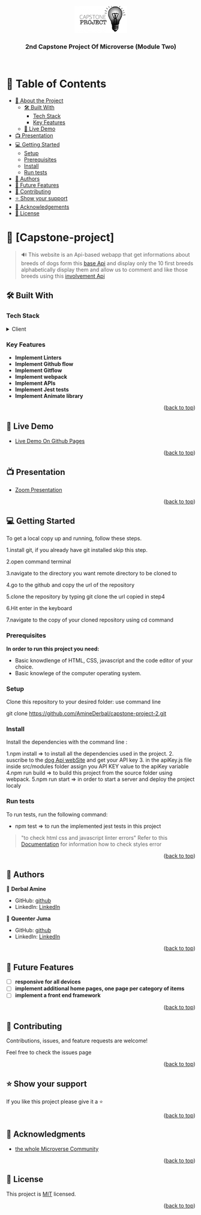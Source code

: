 <a name="readme-top"></a>

<div align="center">
  <!-- You are encouraged to replace this logo with your own! Otherwise you can also remove it. -->
  <img src="./src/image/how-to-do-a-capstone-project.jpg" alt="logo" width="140"  height="auto" />
  <br/>

  <h3><b>2nd Capstone Project Of Microverse (Module Two)</b></h3>

</div>
<br/>
<!-- TABLE OF CONTENTS -->

# 📗 Table of Contents

- [📖 About the Project](#about-project)
  - [🛠 Built With](#built-with)
    - [Tech Stack](#tech-stack)
    - [Key Features](#key-features)
  - [🚀 Live Demo](#live-demo)
- [📺 Presentation](#presentation)
- [💻 Getting Started](#getting-started)
  - [Setup](#setup)
  - [Prerequisites](#prerequisites)
  - [Install](#install)
  - [Run tests](#run-tests)
- [👥 Authors](#authors)
- [🔭 Future Features](#future-features)
- [🤝 Contributing](#contributing)
- [⭐️ Show your support](#support)
- [🙏 Acknowledgements](#acknowledgements)
- [📝 License](#license)

# 📖 [Capstone-project] <a name="about-project"></a>

> 🔊 This website is an Api-based webapp that get informations about breeds of dogs form this [base Api](https://thedogapi.com/) and display only the 10 first breeds alphabetically display them and allow us to comment and like those breeds using this [involvement Api](https://microverse.notion.site/Involvement-API-869e60b5ad104603aa6db59e08150270)

## 🛠 Built With <a name="built-with"></a>

### Tech Stack <a name="tech-stack"></a>

<details>
  <summary>Client</summary>
  <ul>
    <li><a href="https://developer.mozilla.org/en-US/docs/Web/HTML">Html</a></li>
    <li><a href="https://developer.mozilla.org/en/docs/Web/CSS">Css</a></li>
    <li><a href="https://www.javascripttutorial.net">JavaScript</a></li>
  </ul>
</details>

<!-- Features -->

### Key Features <a name="key-features"></a>

- **Implement Linters**
- **Implement Github flow**
- **Implement Gitflow**
- **Implement webpack**
- **Implement APIs**
- **Implement Jest tests**
- **Implement Animate library**

<p align="right">(<a href="#readme-top">back to top</a>)</p>

<!-- LIVE DEMO -->

## 🚀 Live Demo <a name="live-demo"></a>

- [Live Demo On Github Pages](https://aminederbal.github.io/capstone-project-2/)

<p align="right">(<a href="#readme-top">back to top</a>)</p>

## 📺 Presentation <a name="presentation"></a>

- [Zoom Presentation](https://drive.google.com/file/d/1CL7QK8lVnpCHuU7VGTmyN7DcTaMBWcwP/view)

<p align="right">(<a href="#readme-top">back to top</a>)</p>

<!-- GETTING STARTED -->

## 💻 Getting Started <a name="getting-started"></a>

To get a local copy up and running, follow these steps.

1.install git, if you already have git installed skip this step.

2.open command terminal

3.navigate to the directory you want remote directory to be cloned to

4.go to the github and copy the url of the repository

5.clone the repository by typing git clone the url copied in step4

6.Hit enter in the keyboard

7.navigate to the copy of your cloned repository using cd command

### Prerequisites

**In order to run this project you need:**

- Basic knowdlenge of HTML, CSS, javascript and the code editor of your choice.
- Basic knowlege of the computer operating system.

### Setup

Clone this repository to your desired folder: use command line

git clone https://github.com/AmineDerbal/capstone-project-2.git

### Install

Install the dependencies with the command line :

1.npm install => to install all the dependencies used in the project. 2. suscribe to the [dog Api webSite](https://thedogapi.com/) and get your API key 3. in the apiKey.js file inside src/modules folder assign you API KEY value to the apiKey variable  
4.npm run build => to build this project from the source folder using webpack.
5.npm run start => in order to start a server and deploy the project localy

### Run tests

To run tests, run the following command:

- npm test => to run the implemented jest tests in this project

> "to check html css and javascript linter errors" Refer to this [Documentation]("https://github.com/microverseinc/linters-config/tree/master/html-css-js) for information how to check styles error

<p align="right">(<a href="#readme-top">back to top</a>)</p>

## 👥 Authors <a name="authors"></a>

👤 **Derbal Amine**

- GitHub: [github](https://github.com/AmineDerbal)
- LinkedIn: [LinkedIn](https://www.linkedin.com/in/mohammed-el-amine-derbal-4038541b6/)

👤 **Queenter Juma**

- GitHub: [github](https://github.com/QueenterJuma)
- LinkedIn: [LinkedIn](https://www.linkedin.com/in/queenter-juma-54a0b1222/)

<p align="right">(<a href="#readme-top">back to top</a>)</p>

## 🔭 Future Features <a name="future-features"></a>

- [ ] **responsive for all devices**
- [ ] **implement additional home pages, one page per category of items**
- [ ] **implement a front end framework**

<p align="right">(<a href="#readme-top">back to top</a>)</p>

<!-- CONTRIBUTING -->

## 🤝 Contributing <a name="contributing"></a>

Contributions, issues, and feature requests are welcome!

Feel free to check the issues page

<p align="right">(<a href="#readme-top">back to top</a>)</p>

<!-- SUPPORT -->

## ⭐️ Show your support <a name="support"></a>

If you like this project please give it a ⭐

<p align="right">(<a href="#readme-top">back to top</a>)</p>

<!-- ACKNOWLEDGEMENTS -->

## 🙏 Acknowledgments <a name="acknowledgements"></a>

- [the whole Microverse Community](https://www.microverse.org/)

<p align="right">(<a href="#readme-top">back to top</a>)</p>

<!-- LICENSE -->

## 📝 License <a name="license"></a>

This project is [MIT](./LICENSE) licensed.

<p align="right">(<a href="#readme-top">back to top</a>)</p>
